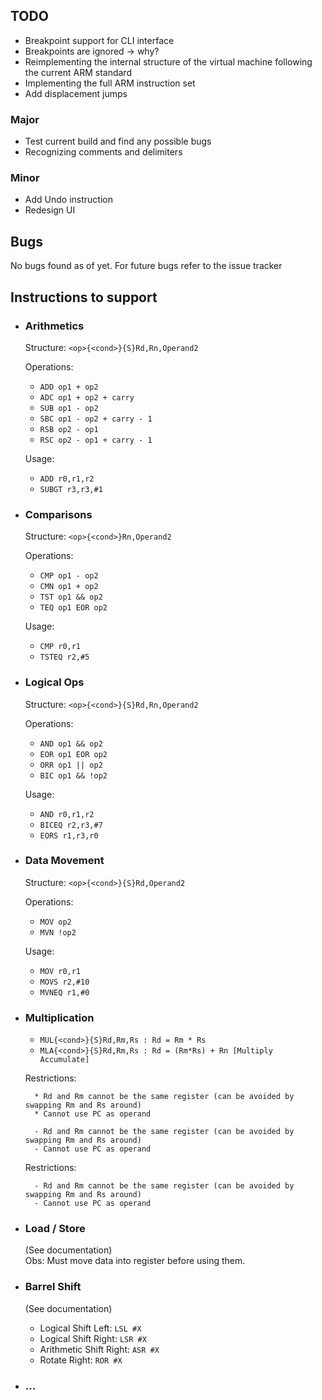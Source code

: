 ## TODO

- Breakpoint support for CLI interface
- Breakpoints are ignored -> why?
- Reimplementing the internal structure of the virtual machine following the current ARM standard
- Implementing the full ARM instruction set
- Add displacement jumps

### Major
- Test current build and find any possible bugs
- Recognizing comments and delimiters  

### Minor
- Add Undo instruction
- Redesign UI

## Bugs
No bugs found as of yet. For future bugs refer to the issue tracker

## Instructions to support
- ### Arithmetics  
    Structure: `<op>{<cond>}{S}Rd,Rn,Operand2`  
    
    Operations:  
    * `ADD op1 + op2`  
    * `ADC op1 + op2 + carry`  
    * `SUB op1 - op2`  
    * `SBC op1 - op2 + carry - 1`  
    * `RSB op2 - op1`  
    * `RSC op2 - op1 + carry - 1`  
    
    Usage:  
    * `ADD r0,r1,r2`  
    * `SUBGT r3,r3,#1` 

- ### Comparisons  
    Structure: `<op>{<cond>}Rn,Operand2`  
    
    Operations:  
    * `CMP op1 - op2`  
    * `CMN op1 + op2`  
    * `TST op1 && op2`  
    * `TEQ op1 EOR op2` 
     
    Usage:  
    - `CMP r0,r1`  
    - `TSTEQ r2,#5`

 
- ### Logical Ops  
    Structure:  `<op>{<cond>}{S}Rd,Rn,Operand2`  
    
    Operations:  
    * `AND op1 && op2`  
    * `EOR op1 EOR op2`  
    * `ORR op1 || op2`  
    * `BIC op1 && !op2`  

    Usage:  
    - `AND r0,r1,r2`  
    - `BICEQ r2,r3,#7`  
    - `EORS r1,r3,r0`  


- ### Data Movement  
     Structure: `<op>{<cond>}{S}Rd,Operand2`  
     
     Operations:  
     * `MOV op2`  
     * `MVN !op2`  
     
     Usage:  
     - `MOV r0,r1`  
     - `MOVS r2,#10`  
     - `MVNEQ r1,#0`  

- ### Multiplication  
    * `MUL{<cond>}{S}Rd,Rm,Rs : Rd = Rm * Rs`  
    * `MLA{<cond>}{S}Rd,Rm,Rs : Rd = (Rm*Rs) + Rn [Multiply Accumulate]`

    Restrictions:

        * Rd and Rm cannot be the same register (can be avoided by swapping Rm and Rs around)
        * Cannot use PC as operand

        - Rd and Rm cannot be the same register (can be avoided by swapping Rm and Rs around)
        - Cannot use PC as operand

    Restrictions:

        - Rd and Rm cannot be the same register (can be avoided by swapping Rm and Rs around)
        - Cannot use PC as operand

- ### Load / Store
    (See documentation)  
    Obs: Must move data into register before using them.
    

- ### Barrel Shift

    (See documentation)  
    
    * Logical Shift Left: `LSL #X`
    * Logical Shift Right: `LSR #X`
    * Arithmetic Shift Right: `ASR #X`
    * Rotate Right: `ROR #X`
    
- ### ...
